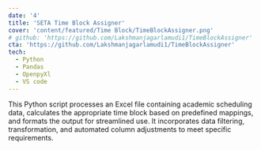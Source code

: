 ```yaml
---
date: '4'
title: 'SETA Time Block Assigner'
cover: 'content/featured/Time Block/TimeBlockAssigner.png'
# github: 'https://github.com/Lakshmanjagarlamudi1/TimeBlockAssigner'
cta: 'https://github.com/Lakshmanjagarlamudi1/TimeBlockAssigner'
tech:
  - Python
  - Pandas
  - OpenpyXl
  - VS code
---
```


This Python script processes an Excel file containing academic scheduling data, calculates the appropriate time block based on predefined mappings, and formats the output for streamlined use. It incorporates data filtering, transformation, and automated column adjustments to meet specific requirements.
